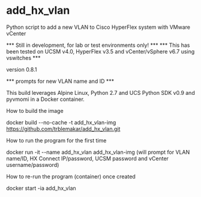 # add_hx_vlan
Python script to add a new VLAN to Cisco HyperFlex system with VMware vCenter

*** Still in development, for lab or test environments only! ***
*** This has been tested on UCSM v4.0, HyperFlex v3.5 and vCenter/vSphere v6.7 using vswitches ***

version 0.8.1

*** prompts for new VLAN name and ID ***

This build leverages Alpine Linux, Python 2.7 and UCS Python SDK v0.9 and pyvmomi in a Docker container.

How to build the image

docker build --no-cache -t add_hx_vlan-img https://github.com/trblemakar/add_hx_vlan.git

How to run the program for the first time

docker run -it --name add_hx_vlan add_hx_vlan-img
(will prompt for VLAN name/ID, HX Connect IP/password, UCSM password and vCenter username/password)

How to re-run the program (container) once created

docker start -ia add_hx_vlan

